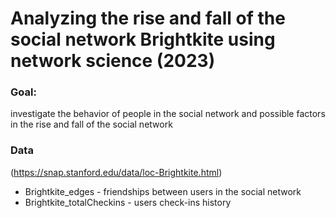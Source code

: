 # Analyzing the rise and fall of the social network Brightkite using network science (2023)

### Goal:
investigate the behavior of people in the social network and possible factors in the rise and fall of the social network

### Data 
(https://snap.stanford.edu/data/loc-Brightkite.html)
* Brightkite_edges - friendships between users in the social network
* Brightkite_totalCheckins - users check-ins history
